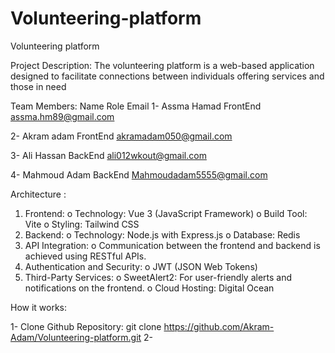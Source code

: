 # Volunteering-platform
Volunteering platform

Project Description:
The volunteering platform is a web-based application designed to facilitate connections between individuals offering services and those in need

Team Members:
    Name           Role            Email
1- Assma Hamad   FrontEnd    assma.hm89@gmail.com

2- Akram adam    FrontEnd     akramadam050@gmail.com

3- Ali Hassan    BackEnd      ali012wkout@gmail.com

4- Mahmoud Adam  BackEnd      Mahmoudadam5555@gmail.com

Architecture :
1.	Frontend:
o	Technology: Vue 3 (JavaScript Framework)
o	Build Tool: Vite
o	Styling: Tailwind CSS
2.	Backend:
o	Technology: Node.js with Express.js
o	Database: Redis
3.	API Integration:
o	Communication between the frontend and backend is achieved using RESTful APIs.
4.	Authentication and Security:
o	JWT (JSON Web Tokens)
5.	Third-Party Services:
o	SweetAlert2: For user-friendly alerts and notifications on the frontend.
o	Cloud Hosting: Digital Ocean

How it works:

1- Clone Github Repository: git clone https://github.com/Akram-Adam/Volunteering-platform.git
2- 




